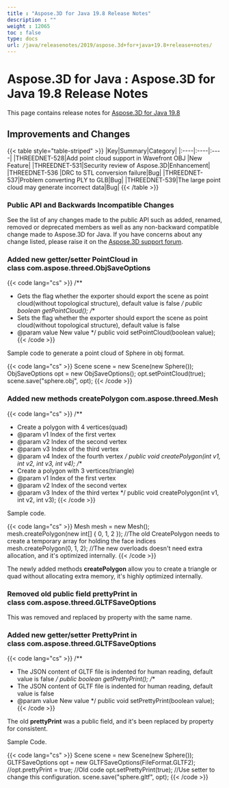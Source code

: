 ```yaml
---
title : "Aspose.3D for Java 19.8 Release Notes" 
description : "" 
weight : 12065 
toc : false
type: docs
url: /java/releasenotes/2019/aspose.3d+for+java+19.8+release+notes/
---
```


# Aspose.3D for Java : Aspose.3D for Java 19.8 Release Notes


This page contains release notes for [Aspose.3D for Java 19.8](https://repository.aspose.com/webapp/#/artifacts/browse/tree/General/repo/com/aspose/aspose-3d/19.8)

## Improvements and Changes

{{< table style="table-striped" >}}
|Key|Summary|Category|
|:----|:----|:----|
|THREEDNET-528|Add point cloud support in Wavefront OBJ |New Feature|
|THREEDNET-531|Security review of Aspose.3D|Enhancement|
|THREEDNET-536 |DRC to STL conversion failure|Bug|
|THREEDNET-537|Problem converting PLY to GLB|Bug|
|THREEDNET-539|The large point cloud may generate incorrect data|Bug|
{{< /table >}}

### Public API and Backwards Incompatible Changes

See the list of any changes made to the public API such as added, renamed, removed or deprecated members as well as any non-backward compatible change made to Aspose.3D for Java. If you have concerns about any change listed, please raise it on the [Aspose.3D support forum](https://forum.aspose.com/c/3d).

### Added new getter/setter **PointCloud** in class com.aspose.threed.ObjSaveOptions

{{< code lang="cs" >}}
/**
 * Gets the flag whether the exporter should export the scene as point cloud(without topological structure), default value is false
 */
public boolean getPointCloud();
/**
 * Sets the flag whether the exporter should export the scene as point cloud(without topological structure), default value is false
 * @param value New value
 */
public void setPointCloud(boolean value);
{{< /code >}}

Sample code to generate a point cloud of Sphere in obj format.

{{< code lang="cs" >}}
Scene scene = new Scene(new Sphere());
ObjSaveOptions opt = new ObjSaveOptions();
opt.setPointCloud(true);
scene.save("sphere.obj", opt);
{{< /code >}}

### Added new methods **createPolygon** com.aspose.threed.Mesh

{{< code lang="cs" >}}
/**
 * Create a polygon with 4 vertices(quad)
 * @param v1 Index of the first vertex
 * @param v2 Index of the second vertex
 * @param v3 Index of the third vertex
 * @param v4 Index of the fourth vertex
 */
public void createPolygon(int v1, int v2, int v3, int v4);
/**
 * Create a polygon with 3 vertices(triangle)
 * @param v1 Index of the first vertex
 * @param v2 Index of the second vertex
 * @param v3 Index of the third vertex
 */
public void createPolygon(int v1, int v2, int v3);
{{< /code >}}

Sample code.

{{< code lang="cs" >}}
Mesh mesh = new Mesh();
mesh.createPolygon(new int[] { 0, 1, 2 }); //The old CreatePolygon needs to create a temporary array for holding the face indices
mesh.createPolygon(0, 1, 2); //The new overloads doesn't need extra allocation, and it's optimized internally.
{{< /code >}}

The newly added methods **createPolygon** allow you to create a triangle or quad without allocating extra memory, it's highly optimized internally.

### Removed old public field **prettyPrint** in class com.aspose.threed.GLTFSaveOptions

This was removed and replaced by property with the same name.

### Added new getter/setter **PrettyPrint** in class com.aspose.threed.GLTFSaveOptions

{{< code lang="cs" >}}
/**
* The JSON content of GLTF file is indented for human reading, default value is false
*/
public boolean getPrettyPrint();
/**
* The JSON content of GLTF file is indented for human reading, default value is false
* @param value New value
*/
public void setPrettyPrint(boolean value);
{{< /code >}}

The old **prettyPrint** was a public field, and it's been replaced by property for consistent.

Sample Code.

{{< code lang="cs" >}}
Scene scene = new Scene(new Sphere());
GLTFSaveOptions opt = new GLTFSaveOptions(FileFormat.GLTF2);
//opt.prettyPrint = true; //Old code
opt.setPrettyPrint(true); //Use setter to change this configuration.
scene.save("sphere.gltf", opt);
{{< /code >}}

